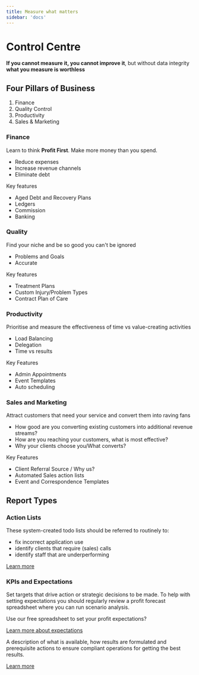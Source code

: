 ```yaml
---
title: Measure what matters
sidebar: 'docs'
---
```


# Control Centre

**If you cannot measure it, you cannot improve it**, but without data integrity **what you measure is worthless**

## Four Pillars of Business

1. Finance
2. Quality Control
3. Productivity
4. Sales & Marketing

### Finance

Learn to think **Profit First**. Make more money than you spend.

- Reduce expenses
- Increase revenue channels
- Eliminate debt

Key features

- Aged Debt and Recovery Plans
- Ledgers
- Commission
- Banking

### Quality

Find your niche and be so good you can't be ignored

- Problems and Goals
- Accurate

Key features

- Treatment Plans
- Custom Injury/Problem Types
- Contract Plan of Care

### Productivity

Prioritise and measure the effectiveness of time vs value-creating activities

- Load Balancing
- Delegation
- Time vs results

Key Features

- Admin Appointments
- Event Templates
- Auto scheduling

### Sales and Marketing

Attract customers that need your service and convert them into raving fans

- How good are you converting existing customers into additional revenue streams?
- How are you reaching your customers, what is most effective?
- Why your clients choose you/What converts?

Key Features

- Client Referral Source / Why us?
- Automated Sales action lists
- Event and Correspondence Templates

## Report Types

### Action Lists

These system-created todo lists should be referred to routinely to:

- fix incorrect application use
- identify clients that require (sales) calls
- identify staff that are underperforming

[Learn more](/docs/control/action-lists/)

### KPIs and Expectations

Set targets that drive action or strategic decisions to be made. To help with setting expectations you should regularly review a profit forecast spreadsheet where you can run scenario analysis.

Use our free spreadsheet to set your profit expectations?

[Learn more about expectations](/docs/control/expectations/)

A description of what is available, how results are formulated and prerequisite actions to ensure compliant operations for getting the best results.

[Learn more](/docs/control/key-performance-indicators/)
